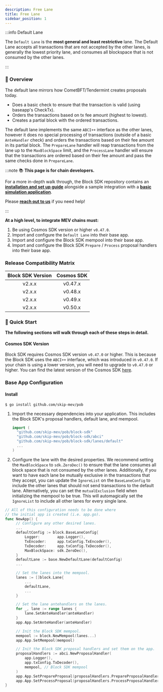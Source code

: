 ```yaml
---
description: Free Lane
title: Free Lane
sidebar_position: 1
---
```


:::info Default Lane

The `Default Lane` is the **most general and least restrictive** lane. The Default Lane accepts all transactions that are not accepted by the other lanes, is generally the lowest priority lane, and consumes all blockspace that is
not consumed by the other lanes.

:::

### 📖 Overview

The default lane mirrors how CometBFT/Tendermint creates proposals today.

- Does a basic check to ensure that the transaction is valid (using baseapp's CheckTx).
- Orders the transactions based on tx fee amount (highest to lowest).
- Creates a partial block with the ordered transactions.

The default lane implements the same `ABCI++` interface as the other lanes, however it does no special processing of transactions (outside of a basic `AnteHandler` check) and orders the transactions based on their fee amount in its partial block. The `PrepareLane` handler will reap transactions from the lane up to the `MaxBlockSpace` limit, and the `ProcessLane` handler will ensure that the transactions are ordered based on their fee amount and pass the same checks done in `PrepareLane`.

:::note 📚 **This page is for chain developers.**

For a more in-depth walk through, the Block SDK repository contains an [**installation and set up guide**](https://github.com/skip-mev/pob#readme) alongside a sample integration with a [**basic simulation application**](https://github.com/skip-mev/pob/blob/main/tests/app/app.go).

Please [**reach out to us**](https://skip.money/contact) if you need help!

:::

**At a high level, to integrate MEV chains must:**

1. Be using Cosmos SDK version or higher `v0.47.0`.
2. Import and configure the `Default Lane` into their base app.
3. Import and configure the Block SDK mempool into their base app.
4. Import and configure the Block SDK `Prepare` / `Process` proposal handlers into their base app.

### Release Compatibility Matrix

| Block SDK Version | Cosmos SDK |
| :---------------: | :--------: |
|      v2.x.x       |  v0.47.x   |
|      v2.x.x       |  v0.48.x   |
|      v2.x.x       |  v0.49.x   |
|      v2.x.x       |  v0.50.x   |

### 🚀 Quick Start

**The following sections will walk through each of these steps in detail.**

#### Cosmos SDK Version

Block SDK requires Cosmos SDK version `v0.47.0` or higher. This is because the Block SDK uses the `ABCI++` interface, which was introduced in `v0.47.0`. If your chain is using a lower version, you will need to upgrade to `v0.47.0` or higher. You can find the latest version of the Cosmos SDK [here](https://github.com/cosmos/cosmos-sdk/releases).

### Base App Configuration

#### Install

<!-- # TODO: Update once we rename the repo -->

```shell
$ go install github.com/skip-mev/pob
```

1. Import the necessary dependencies into your application. This includes the Block SDK's proposal handlers, default lane, and mempool.

   ```go
   import (
     "github.com/skip-mev/pob/block-sdk"
     "github.com/skip-mev/pob/block-sdk/abci"
     "github.com/skip-mev/pob/block-sdk/lanes/default"
     ...
   )
   ```

2. Configure the lane with the desired properties. We recommend setting the `MaxBlockSpace` to `sdk.ZeroDec()` to ensure that the lane consumes all block space that is not consumed by the other lanes. Additionally, if you want to have each lane be mutually exclusive in the transactions that they accept, you can update the `IgnoreList` on the `BaseLaneConfig` to include the other lanes that should not send transactions to the default lane. Alternatively, you can set the `mutualExclusion` field when initializing the mempool to be true. This will automagically set the `IgnoreList` to include all other lanes for every single lane.

<!-- TODO: Does this make sense? @Mag -->

```go
// All of this configuration needs to be done where
// the initial app is created (i.e. app.go).
func NewApp() {
     // Configure any other desired lanes.
     ...
     defaultConfig := block.BaseLaneConfig{
         Logger:        app.Logger(),
         TxEncoder:     app.txConfig.TxEncoder(),
         TxDecoder:     app.txConfig.TxDecoder(),
         MaxBlockSpace: sdk.ZeroDec(),
     }
     defaultLane := base.NewDefaultLane(defaultConfig)
     ...

     // Set the lanes into the mempool.
     lanes := []block.Lane{
         ...
         defaultLane,
         ...
     }

     // Set the lane antehandlers on the lanes.
     for _, lane := range lanes {
         lane.SetAnteHandler(anteHandler)
     }
     app.App.SetAnteHandler(anteHandler)

     // Init the Block SDK mempool.
     mempool := block.NewMempool(lanes...)
     app.App.SetMempool(mempool)

     // Init the Block SDK proposal handlers and set them on the app.
     proposalHandlers := abci.NewProposalHandler(
         app.Logger(),
         app.txConfig.TxDecoder(),
         mempool, // Block SDK mempool
     )
     app.App.SetPrepareProposal(proposalHandlers.PrepareProposalHandler())
     app.App.SetProcessProposal(proposalHandlers.ProcessProposalHandler())
}
```
